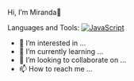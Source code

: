Hi, I’m Miranda👋

Languages and Tools:
[![JavaScript](http://3con14.biz/code/_data/js/intro/js-logo.png)](https://developer.mozilla.org/en-US/docs/Web/JavaScript)

- 👀 I’m interested in ...
- 🌱 I’m currently learning ...
- 💞️ I’m looking to collaborate on ...
- 📫 How to reach me ...

<!---
mirandaklucas/mirandaklucas is a ✨ special ✨ repository because its `README.md` (this file) appears on your GitHub profile.
You can click the Preview link to take a look at your changes.
--->

